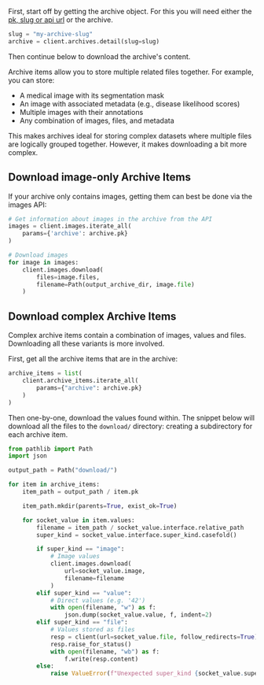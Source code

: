 First, start off by getting the archive object. For this you will need either the [pk, slug or api url](../../getting-started.md#on-object-identifiers) or the archive.

```python
slug = "my-archive-slug"
archive = client.archives.detail(slug=slug)
```

Then continue below to download the archive's content.

Archive items allow you to store multiple related files together. For example, you can store:
- A medical image with its segmentation mask
- An image with associated metadata (e.g., disease likelihood scores)
- Multiple images with their annotations
- Any combination of images, files, and metadata

This makes archives ideal for storing complex datasets where multiple files are logically grouped together. However, it makes downloading a bit more complex.


## Download **image-only** Archive Items

If your archive only contains images, getting them can best be done via the images API:

```python
# Get information about images in the archive from the API
images = client.images.iterate_all(
    params={'archive': archive.pk}
)

# Download images
for image in images:
    client.images.download(
        files=image.files,
        filename=Path(output_archive_dir, image.file)
    )
```

## Download **complex** Archive Items

Complex archive items contain a combination of images, values and files. Downloading all these variants is more involved.

First, get all the archive items that are in the archive:

```python
archive_items = list(
    client.archive_items.iterate_all(
        params={"archive": archive.pk}
    )
)
```

Then one-by-one, download the values found within. The snippet below will download all the files to the `download/` directory: creating a subdirectory for each archive item.

```python
from pathlib import Path
import json

output_path = Path("download/")

for item in archive_items:
    item_path = output_path / item.pk

    item_path.mkdir(parents=True, exist_ok=True)

    for socket_value in item.values:
        filename = item_path / socket_value.interface.relative_path
        super_kind = socket_value.interface.super_kind.casefold()

        if super_kind == "image":
            # Image values
            client.images.download(
                url=socket_value.image,
                filename=filename
            )
        elif super_kind == "value":
            # Direct values (e.g. '42')
            with open(filename, "w") as f:
                json.dump(socket_value.value, f, indent=2)
        elif super_kind == "file":
            # Values stored as files
            resp = client(url=socket_value.file, follow_redirects=True)
            resp.raise_for_status()
            with open(filename, "wb") as f:
                f.write(resp.content)
        else:
            raise ValueError(f"Unexpected super_kind {socket_value.super_kind}")
```
